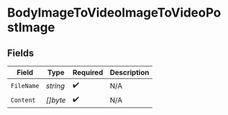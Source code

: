 # BodyImageToVideoImageToVideoPostImage


## Fields

| Field              | Type               | Required           | Description        |
| ------------------ | ------------------ | ------------------ | ------------------ |
| `FileName`         | *string*           | :heavy_check_mark: | N/A                |
| `Content`          | *[]byte*           | :heavy_check_mark: | N/A                |